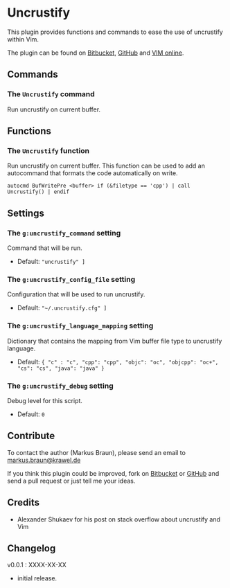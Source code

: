 # Uncrustify

This plugin provides functions and commands to ease the use of uncrustify
within Vim.

The plugin can be found on [Bitbucket], [GitHub] and [VIM online].

## Commands

### The `Uncrustify` command

Run uncrustify on current buffer.

## Functions

### The `Uncrustify` function

Run uncrustify on current buffer. This function can be used to add an
autocommand that formats the code automatically on write.

``` {.vim}
autocmd BufWritePre <buffer> if (&filetype == 'cpp') | call Uncrustify() | endif
```

## Settings

### The `g:uncrustify_command` setting

Command that will be run.

  - Default: `"uncrustify" ]`

### The `g:uncrustify_config_file` setting

Configuration that will be used to run uncrustify.

  - Default: `"~/.uncrustify.cfg" ]`

### The `g:uncrustify_language_mapping` setting

Dictionary that contains the mapping from Vim buffer file type to uncrustify
language.

  - Default: `{ "c" : "c", "cpp": "cpp", "objc": "oc", "objcpp": "oc+", "cs": "cs", "java": "java" }`

### The `g:uncrustify_debug` setting

Debug level for this script.

  - Default: `0`

## Contribute

To contact the author (Markus Braun), please send an email to <markus.braun@krawel.de>

If you think this plugin could be improved, fork on [Bitbucket] or [GitHub] and
send a pull request or just tell me your ideas.

## Credits

- Alexander Shukaev for his post on stack overflow about uncrustify and Vim

## Changelog

v0.0.1 : XXXX-XX-XX

  - initial release.

[Bitbucket]: https://bitbucket.org/embear/uncrustify
[GitHub]: https://github.com/embear/vim-uncrustify
[VIM online]: http://www.vim.org/scripts/script.php?script_id=441
